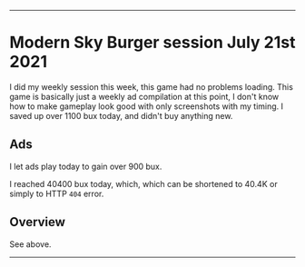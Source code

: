 
***

# Modern Sky Burger session July 21st 2021

I did my weekly session this week, this game had no problems loading. This game is basically just a weekly ad compilation at this point, I don't know how to make gameplay look good with only screenshots with my timing. I saved up over 1100 bux today, and didn't buy anything new.

## Ads

I let ads play today to gain over 900 bux. <!-- I prepared my laptop, went outside, and did some basic chores as I waited through the first of the crappy ads, but then focused on documenting the ads, as there were some ridiculous ones today. !-->

I reached 40400 bux today, which, which can be shortened to 40.4K or simply to HTTP `404` error.

<!-- This was mainly just ads today, I stopped early on, as it wasn't worth my time (I mostly wrote notes on my laptop during this time) I stopped at a palindrome of 27272 (minus the 80 cents) !-->

## Overview

See above.

***

